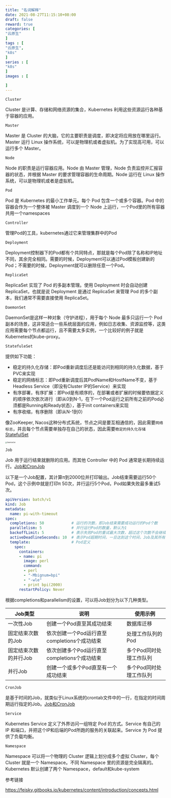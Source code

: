 ```yaml
---
title: "名词解释"
date: 2021-08-27T11:15:10+08:00
draft: false
reward: true
categories: [
"云原生"
]
tags : [
"云原生",
"k8s"
]
series : [
"k8s"
]
images : [

]
---
```




`Cluster`

Cluster 是计算、存储和网络资源的集合，Kubernetes 利用这些资源运行各种基于容器的应用。

`Master`

Master 是 Cluster 的大脑，它的主要职责是调度，即决定将应用放在哪里运行。Master 运行 Linux 操作系统，可以是物理机或者虚拟机。为了实现高可用，可以运行多个 Master。

`Node`

Node 的职责是运行容器应用。Node 由 Master 管理，Node 负责监控并汇报容器的状态，并根据 Master 的要求管理容器的生命周期。Node 运行在 Linux 操作系统，可以是物理机或者是虚拟机。

`Pod`

Pod 是 Kubernetes 的最小工作单元。每个 Pod 包含一个或多个容器。Pod 中的容器会作为一个整体被 Master 调度到一个 Node 上运行，一个Pod里的所有容器共用一个namespaces

`Controller`

管理Pod的工具，kubernetes通过它来管理集群中的Pod

`Deployment`

Deployment控制器下的Pod都有个共同特点，那就是每个Pod除了名称和IP地址不同，其余完全相同。需要的时候，Deployment可以通过Pod模板创建新的Pod；不需要的时候，Deployment就可以删除任意一个Pod。

`ReplicaSet`

ReplicaSet 实现了 Pod 的多副本管理。使用 Deployment 时会自动创建 ReplicaSet，也就是说 Deployment 是通过 ReplicaSet 来管理 Pod 的多个副本，我们通常不需要直接使用 ReplicaSet。

`DaemonSet`

DaemonSet是这样一种对象（守护进程），用于每个 Node 最多只运行一个 Pod 副本的场景，这非常适合一些系统层面的应用，例如日志收集、资源监控等，这类应用需要每个节点都运行，且不需要太多实例，一个比较好的例子就是Kubernetes的kube-proxy。

`StatefuleSet`

提供如下功能：

- 稳定的持久化存储：即Pod重新调度后还是能访问到相同的持久化数据，基于PVC来实现
- 稳定的网络标志：即Pod重新调度后其PodName和HostName不变，基于Headless Service（即没有Cluster IP的Service）来实现
- 有序部署，有序扩展：即Pod是有顺序的，在部署或者扩展的时候要依据定义的顺序依次依次进行（即从0到N-1，在下一个Pod运行之前所有之前的Pod必须都是Running和Ready状态），基于init containers来实现
- 有序收缩，有序删除（即从N-1到0）

像ZooKeeper, Nacos这种分布式系统，节点之间是要互相通信的，因此需要`网络标志`，并且每个节点需要单独存在自己的状态，因此需要`稳定的持久化存储` [StatefulSet](https://support.huaweicloud.com/basics-cce/kubernetes_0015.html)

<img src="https://picgo.6and.ltd/img/zh-cn_image_0258871089.png" alt="StatefuleSet" style="zoom:33%;" />



`Job`

Job 用于运行结束就删除的应用。而其他 Controller 中的 Pod 通常是长期持续运行。[Job和CronJob](https://support.huaweicloud.com/basics-cce/kubernetes_0016.html)

以下是一个Job配置，其计算π到2000位并打印输出。Job结束需要运行50个Pod，这个示例中就是打印π 50次，并行运行5个Pod，Pod如果失败最多重试5次。

```yaml
apiVersion: batch/v1
kind: Job
metadata:
  name: pi-with-timeout
spec:
  completions: 50            # 运行的次数，即Job结束需要成功运行的Pod个数
  parallelism: 5             # 并行运行Pod的数量，默认为1
  backoffLimit: 5            # 表示失败Pod的重试最大次数，超过这个次数不会继续重试。
  activeDeadlineSeconds: 10  # 表示Pod超期时间，一旦达到这个时间，Job及其所有的Pod都会停止。
  template:                  # Pod定义
    spec: 
      containers:
      - name: pi
        image: perl
        command:
        - perl
        - "-Mbignum=bpi"
        - "-wle"
        - print bpi(2000)
      restartPolicy: Never
```

根据completions和parallelism的设置，可以将Job划分为以下几种类型。

| Job类型               | 说明                                         | 使用示例                |
| --------------------- | -------------------------------------------- | ----------------------- |
| 一次性Job             | 创建一个Pod直至其成功结束                    | 数据库迁移              |
| 固定结束次数的Job     | 依次创建一个Pod运行直至completions个成功结束 | 处理工作队列的Pod       |
| 固定结束次数的并行Job | 依次创建多个Pod运行直至completions个成功结束 | 多个Pod同时处理工作队列 |
| 并行Job               | 创建一个或多个Pod直至有一个成功结束          | 多个Pod同时处理工作队列 |



`CronJob`

是基于时间的Job，就类似于Linux系统的crontab文件中的一行，在指定的时间周期运行指定的Job。[Job和CronJob](https://support.huaweicloud.com/basics-cce/kubernetes_0016.html)

`Service`

Kubernetes Service 定义了外界访问一组特定 Pod 的方式。Service 有自己的 IP 和端口，并把这个IP和后端的Pod所跑的服务的关联起来。Service 为 Pod 提供了负载均衡。

`Namespace `

Namespace 可以将一个物理的 Cluster 逻辑上划分成多个虚拟 Cluster，每个 Cluster 就是一个 Namespace。不同 Namespace 里的资源是完全隔离的。Kubernetes 默认创建了两个 Namespace，default和kube-system

参考链接

https://feisky.gitbooks.io/kubernetes/content/introduction/concepts.html

